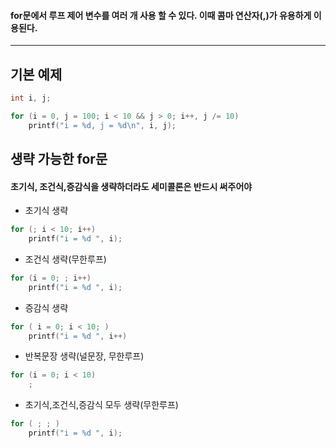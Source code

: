 #### for문에서 루프 제어 변수를 여러 개 사용 할 수 있다. 이때 콤마 연산자(,)가 유용하게 이용된다. ####
____

## 기본 예제 ##
```c
int i, j;

for (i = 0, j = 100; i < 10 && j > 0; i++, j /= 10)
	printf("i = %d, j = %d\n", i, j);
```

## 생략 가능한 for문 ##
#### 초기식, 조건식,증감식을 생략하더라도 세미콜론은 반드시 써주어야
- 초기식 생략
```c
for (; i < 10; i++)
	printf("i = %d ", i);
```

- 조건식 생략(무한루프)
```c
for (i = 0; ; i++)
	printf("i = %d ", i);
```

- 증감식 생략
```c
for ( i = 0; i < 10; )
	printf("i = %d ", i++)
```

- 반복문장 생략(널문장, 무한루프)
```c
for (i = 0; i < 10)
	;
```

- 초기식,조건식,증감식 모두 생략(무한루프)
```c
for ( ; ; )
	printf("i = %d ", i);
```